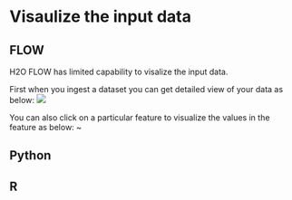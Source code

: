 # Visaulize the input data # 

## FLOW ##
H2O FLOW has limited capability to visalize the input data. 

First when you ingest a dataset you can get detailed view of your data as below:
![](https://github.com/Avkash/mldl/blob/master/images/flow_frame_summary.png?raw=true)

You can also click on a particular feature to visualize the values in the feature as below:
~[](https://github.com/Avkash/mldl/blob/master/images/flow_column_summary.png?raw=true)

## Python ##

## R ##
